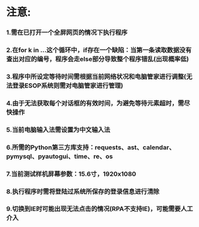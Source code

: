 # 注意:
### 1.需在已打开一个全屏网页的情况下执行程序
### 2.在for k in ...这个循环中，if存在一个缺陷：当第一条读取数据没有查出对应的编号，程序会走else部分导致整个程序错乱(出现概率低)
### 3.程序中所设定等待时间需根据当前网络状况和电脑管家进行调整(无法登录ESOP系统则需对电脑管家进行管理)
### 4.由于无法获取每个对话框的有效时间，为避免等待元素超时，需尽快操作
### 5.当前电脑输入法需设置为中文输入法
### 6.所需的Python第三方库支持：requests、ast、calendar、pymysql、pyautogui、time、re、os
### 7.当前测试样机屏幕参数：15.6寸，1920x1080
### 8.执行程序时需将登陆过系统所保存的登录信息进行清除
### 9.切换到IE时可能出现无法点击的情况(RPA不支持IE)，可能需要人工介入
